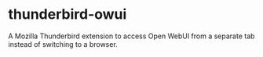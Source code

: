 # thunderbird-owui
A Mozilla Thunderbird extension to access Open WebUI from a separate tab instead of switching to a browser.
